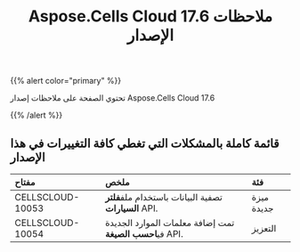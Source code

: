 ﻿---
title: Aspose.Cells Cloud 17.6 ملاحظات الإصدار
second_title: Aspose.Cells Cloud Documen
type: docs
url: /ar/aspose-cells-cloud-17-6-release-notes/
aliases: [/aspose-cells-for-cloud-17-6-release-notes/]
description: Aspose.Cells Cloud يدعم Excel لإنشاء وتحويل ودمج وتقسيم وحماية وتشغيل الكائن الداخلي وما إلى ذلك
weight: 60
---
{{% alert color="primary" %}} 

تحتوي الصفحة على ملاحظات إصدار Aspose.Cells Cloud 17.6

{{% /alert %}} 
## **قائمة كاملة بالمشكلات التي تغطي كافة التغييرات في هذا الإصدار**

|**مفتاح**|**ملخص**|**فئة**|
|:- |:- |:- |
|CELLSCLOUD-10053| تصفية البيانات باستخدام ملف**فلتر السيارات** API.|ميزة جديدة|
|CELLSCLOUD-10054| تمت إضافة معلمات الموارد الجديدة في**احسب الصيغة** API.|التعزيز|



